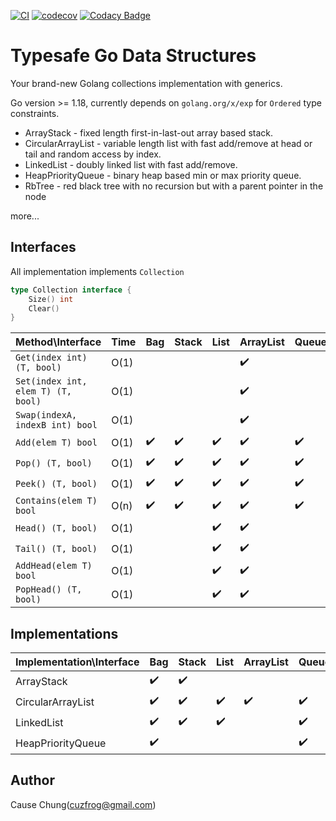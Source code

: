 [![CI](https://github.com/cuzfrog/tgods/actions/workflows/ci.yml/badge.svg)](https://github.com/cuzfrog/tgods/actions/workflows/ci.yml)
[![codecov](https://codecov.io/gh/cuzfrog/tgods/branch/master/graph/badge.svg?token=XIEG8JLDDW)](https://codecov.io/gh/cuzfrog/tgods)
[![Codacy Badge](https://app.codacy.com/project/badge/Grade/c1532de0f9ff4fcd9f2ec7b63792b37d)](https://www.codacy.com/gh/cuzfrog/tgods/dashboard?utm_source=github.com&amp;utm_medium=referral&amp;utm_content=cuzfrog/tgods&amp;utm_campaign=Badge_Grade)
# Typesafe Go Data Structures

Your brand-new Golang collections implementation with generics.

Go version >= 1.18, currently depends on `golang.org/x/exp` for `Ordered` type constraints.

* ArrayStack - fixed length first-in-last-out array based stack.
* CircularArrayList - variable length list with fast add/remove at head or tail and random access by index.
* LinkedList - doubly linked list with fast add/remove.
* HeapPriorityQueue - binary heap based min or max priority queue.
* RbTree - red black tree with no recursion but with a parent pointer in the node

more...

## Interfaces

All implementation implements `Collection`
```go
type Collection interface {
	Size() int
	Clear()
}
```

| Method\Interface                   | Time | Bag                | Stack              | List               | ArrayList          | Queue              | Deque              |
|------------------------------------|------|--------------------|--------------------|--------------------|--------------------|--------------------|--------------------|
| `Get(index int) (T, bool)`         | O(1) |                    |                    |                    | :heavy_check_mark: |                    |                    |
| `Set(index int, elem T) (T, bool)` | O(1) |                    |                    |                    | :heavy_check_mark: |                    |                    |
| `Swap(indexA, indexB int) bool`    | O(1) |                    |                    |                    | :heavy_check_mark: |                    |                    |
| `Add(elem T) bool`                 | O(1) | :heavy_check_mark: | :heavy_check_mark: | :heavy_check_mark: | :heavy_check_mark: | :heavy_check_mark: | :heavy_check_mark: |
| `Pop() (T, bool)`                  | O(1) | :heavy_check_mark: | :heavy_check_mark: | :heavy_check_mark: | :heavy_check_mark: | :heavy_check_mark: | :heavy_check_mark: |
| `Peek() (T, bool)`                 | O(1) | :heavy_check_mark: | :heavy_check_mark: | :heavy_check_mark: | :heavy_check_mark: | :heavy_check_mark: | :heavy_check_mark: |
| `Contains(elem T) bool`            | O(n) | :heavy_check_mark: | :heavy_check_mark: | :heavy_check_mark: | :heavy_check_mark: | :heavy_check_mark: | :heavy_check_mark: |
| `Head() (T, bool)`                 | O(1) |                    |                    | :heavy_check_mark: | :heavy_check_mark: |                    | :heavy_check_mark: |
| `Tail() (T, bool)`                 | O(1) |                    |                    | :heavy_check_mark: | :heavy_check_mark: |                    |                    |
| `AddHead(elem T) bool`             | O(1) |                    |                    | :heavy_check_mark: | :heavy_check_mark: |                    | :heavy_check_mark: |
| `PopHead() (T, bool)`              | O(1) |                    |                    | :heavy_check_mark: | :heavy_check_mark: |                    | :heavy_check_mark: |

## Implementations

| Implementation\Interface | Bag                | Stack              | List               | ArrayList          | Queue              | Deque              |
|--------------------------|--------------------|--------------------|--------------------|--------------------|--------------------|--------------------|
| ArrayStack               | :heavy_check_mark: | :heavy_check_mark: |                    |                    |                    |                    |
| CircularArrayList        | :heavy_check_mark: | :heavy_check_mark: | :heavy_check_mark: | :heavy_check_mark: | :heavy_check_mark: | :heavy_check_mark: |
| LinkedList               | :heavy_check_mark: | :heavy_check_mark: | :heavy_check_mark: |                    | :heavy_check_mark: | :heavy_check_mark: |
| HeapPriorityQueue        | :heavy_check_mark: |                    |                    |                    | :heavy_check_mark: |                    |

## Author

Cause Chung(cuzfrog@gmail.com)
